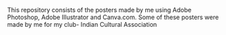 This repository consists of the posters made by me using Adobe Photoshop, Adobe Illustrator and Canva.com. Some of these posters were made by me for my club- Indian Cultural Association 
